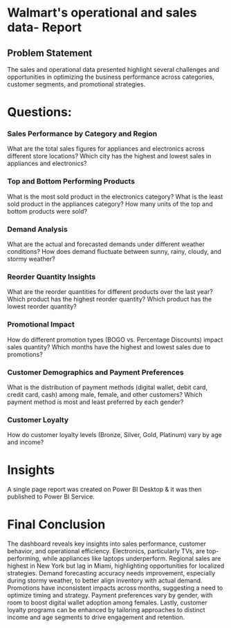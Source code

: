 
# Walmart's operational and sales data- Report


## Problem Statement

The sales and operational data presented highlight several challenges and opportunities in optimizing the business performance across categories, customer segments, and promotional strategies.

# Questions:
### Sales Performance by Category and Region
What are the total sales figures for appliances and electronics across different store locations?
Which city has the highest and lowest sales in appliances and electronics?
### Top and Bottom Performing Products
What is the most sold product in the electronics category?
What is the least sold product in the appliances category?
How many units of the top and bottom products were sold?
### Demand Analysis
What are the actual and forecasted demands under different weather conditions?
How does demand fluctuate between sunny, rainy, cloudy, and stormy weather?
### Reorder Quantity Insights
What are the reorder quantities for different products over the last year?
Which product has the highest reorder quantity?
Which product has the lowest reorder quantity?
### Promotional Impact
How do different promotion types (BOGO vs. Percentage Discounts) impact sales quantity?
Which months have the highest and lowest sales due to promotions?
### Customer Demographics and Payment Preferences
What is the distribution of payment methods (digital wallet, debit card, credit card, cash) among male, female, and other customers?
Which payment method is most and least preferred by each gender?
### Customer Loyalty
How do customer loyalty levels (Bronze, Silver, Gold, Platinum) vary by age and income?


# Insights

A single page report was created on Power BI Desktop & it was then published to Power BI Service.

# Final Conclusion
The dashboard reveals key insights into sales performance, customer behavior, and operational efficiency. Electronics, particularly TVs, are top-performing, while appliances like laptops underperform. Regional sales are highest in New York but lag in Miami, highlighting opportunities for localized strategies. Demand forecasting accuracy needs improvement, especially during stormy weather, to better align inventory with actual demand. Promotions have inconsistent impacts across months, suggesting a need to optimize timing and strategy. Payment preferences vary by gender, with room to boost digital wallet adoption among females. Lastly, customer loyalty programs can be enhanced by tailoring approaches to distinct income and age segments to drive engagement and retention.

          
           

 
 


